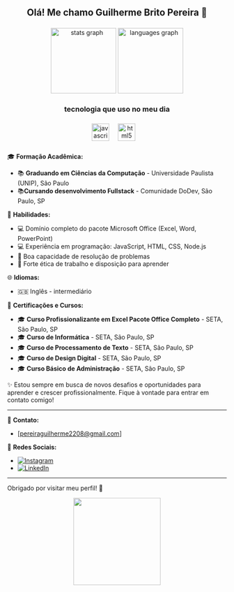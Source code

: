


<br clear="both">

<h2 align="center">Olá! Me chamo Guilherme Brito Pereira 👋</h2>

###

<div align="center">

</div>

###

<div align="center">
  <img src="https://github-readme-stats.vercel.app/api?username=GuiBritoPereira&hide_title=false&hide_rank=false&show_icons=true&include_all_commits=true&count_private=true&disable_animations=false&theme=dracula&locale=en&hide_border=false&order=1" height="150" alt="stats graph"  />
  <img src="https://github-readme-stats.vercel.app/api/top-langs?username=GuiBritoPereira&locale=en&hide_title=false&layout=compact&card_width=320&langs_count=5&theme=dracula&hide_border=false&order=2" height="150" alt="languages graph"  />
</div>

###

<h3 align="center">tecnologia que uso no meu dia</h3>

###

<div align="center">
  <img src="https://cdn.jsdelivr.net/gh/devicons/devicon/icons/javascript/javascript-original.svg" height="40" alt="javascript logo"  />
  <img width="12" />
  <img src="https://cdn.jsdelivr.net/gh/devicons/devicon/icons/html5/html5-original.svg" height="40" alt="html5 logo"  />
  <img width="12" />

</div>

###



🎓 **Formação Acadêmica:**
- 📚 **Graduando em Ciências da Computação** - Universidade Paulista (UNIP), São Paulo
- 📚**Cursando desenvolvimento Fullstack** - Comunidade DoDev, São Paulo, SP

💼 **Habilidades:**
- 💻 Domínio completo do pacote Microsoft Office (Excel, Word, PowerPoint)
- 💻 Experiência em programação: JavaScript, HTML, CSS, Node.js
- 🧠 Boa capacidade de resolução de problemas
- 💪 Forte ética de trabalho e disposição para aprender

🌐 **Idiomas:**
- 🇬🇧 Inglês - intermediário

📜 **Certificações e Cursos:**
- 🎓 **Curso Profissionalizante em Excel Pacote Office Completo** - SETA, São Paulo, SP
- 🎓 **Curso de Informática** - SETA, São Paulo, SP
- 🎓 **Curso de Processamento de Texto** - SETA, São Paulo, SP
- 🎓 **Curso de Design Digital** - SETA, São Paulo, SP
- 🎓 **Curso Básico de Administração** - SETA, São Paulo, SP
  

✨ Estou sempre em busca de novos desafios e oportunidades para aprender e crescer profissionalmente. Fique à vontade para entrar em contato comigo!

---

📧 **Contato:**
- [pereiraguilherme2208@gmail.com]

📱 **Redes Sociais:**
- [![Instagram](https://img.shields.io/badge/-Instagram-E4405F?style=flat-square&logo=instagram&logoColor=white)](https://www.instagram.com/guii_brito12)
- [![LinkedIn](https://img.shields.io/badge/-LinkedIn-0A66C2?style=flat-square&logo=linkedin&logoColor=white)](https://www.linkedin.com/in/seuusuario)

---

Obrigado por visitar meu perfil! 🚀

<div align="center">
  <img height="200" src="https://user-images.githubusercontent.com/74038190/212749447-bfb7e725-6987-49d9-ae85-2015e3e7cc41.gif"  />
</div>

###

